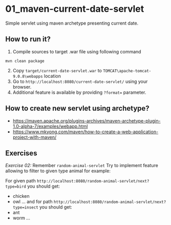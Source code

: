 # 01_maven-current-date-servlet
Simple servlet using maven archetype presenting current date.

## How to run it?

1. Compile sources to target .war file using following command
```
mvn clean package
```
2. Copy `target/current-date-servlet.war` to `TOMCAT\apache-tomcat-9.0.8\webapps` location
3. Go to `http://localhost:8080/current-date-servlet/` using your browser.
4. Additional feature is available by providing `?format=` parameter.


## How to create new servlet using archetype?

- https://maven.apache.org/plugins-archives/maven-archetype-plugin-1.0-alpha-7/examples/webapp.html
- https://www.mkyong.com/maven/how-to-create-a-web-application-project-with-maven/

## Exercises

*Exercise 02:*
Remember `random-animal-servlet` Try to implement feature allowing to filter to given type animal for example:

For given path `http://localhost:8080/random-animal-servlet/next?type=bird` you should get:
- chicken
- owl
...
and for path `http://localhost:8080/random-animal-servlet/next?type=insect` you should get:
- ant
- worm
...
